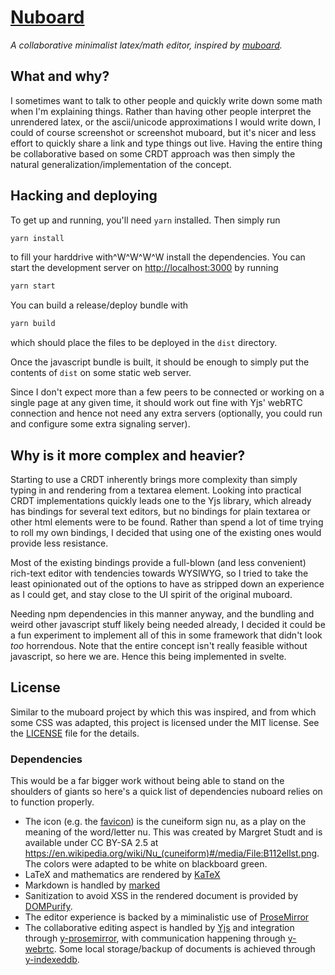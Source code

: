 # [Nuboard](https://nu.031337.xyz)

*A collaborative minimalist latex/math editor, inspired by [muboard](https://muboard.net/).*

## What and why?

I sometimes want to talk to other people and quickly write down some
math when I'm explaining things.
Rather than having other people interpret the unrendered latex, or the
ascii/unicode approximations I would write down, I could of course 
screenshot or screenshot muboard, but it's nicer and less effort
to quickly share a link and type things out live.
Having the entire thing be collaborative based on some CRDT approach
was then simply the natural generalization/implementation of the concept.

## Hacking and deploying

To get up and running, you'll need `yarn` installed.
Then simply run

```sh
yarn install
```

to fill your harddrive with^W^W^W^W install the dependencies.
You can start the development server on <http://localhost:3000>
by running 

```sh
yarn start
```

You can build a release/deploy bundle with 


```sh
yarn build
```

which should place the files to be deployed in the `dist` directory.

Once the javascript bundle is built, it should be enough to simply
put the contents of `dist` on some static web server.

Since I don't expect more than a few peers to be connected or working
on a single page at any given time, it should work out fine with Yjs'
webRTC connection and hence not need any extra servers (optionally, you
could run and configure some extra signaling server).

## Why is it more complex and heavier?

Starting to use a CRDT inherently brings more complexity than
simply typing in and rendering from a textarea element.
Looking into practical CRDT implementations quickly leads one to 
the Yjs library, which already has bindings for several text editors,
but no bindings for plain textarea or other html elements were to be found.
Rather than spend a lot of time trying to roll my own bindings, I decided
that using one of the existing ones would provide less resistance.

Most of the existing bindings provide a full-blown (and less convenient)
rich-text editor with tendencies towards WYSIWYG, so I tried to take
the least opinionated out of the options to have as stripped down an experience
as I could get, and stay close to the UI spirit of the original muboard.

Needing npm dependencies in this manner anyway, and the bundling and weird
other javascript stuff likely being needed already, I decided it could
be a fun experiment to implement all of this in some framework that didn't
look *too* horrendous.
Note that the entire concept isn't really feasible without javascript, so here we are.
Hence this being implemented in svelte.

## License

Similar to the muboard project by which this was inspired, and
from which some CSS was adapted, this project is licensed under
the MIT license.
See the [LICENSE](./LICENSE) file for the details.

### Dependencies

This would be a far bigger work without being able to stand
on the shoulders of giants so here's a quick list of dependencies
nuboard relies on to function properly.

- The icon (e.g. the [favicon](./public/favicon.png)) is the cuneiform sign
  nu, as a play on the meaning of the word/letter nu.
  This was created by Margret Studt and is available under CC BY-SA 2.5
  at <https://en.wikipedia.org/wiki/Nu_(cuneiform)#/media/File:B112ellst.png>.
  The colors were adapted to be white on blackboard green.
- LaTeX and mathematics are rendered by [KaTeX](https://katex.org/)
- Markdown is handled by [marked](https://marked.js.org)
- Sanitization to avoid XSS in the rendered document is
  provided by [DOMPurify](https://github.com/cure53/DOMPurify).
- The editor experience is backed by a miminalistic use of
  [ProseMirror](https://github.com/ProseMirror/prosemirror)
- The collaborative editing aspect is handled by [Yjs](https://yjs.dev/)
  and integration through [y-prosemirror](https://github.com/yjs/y-prosemirror), with
  communication happening through [y-webrtc](https://github.com/yjs/y-webrtc).
  Some local storage/backup of documents is achieved through [y-indexeddb](https://github.com/yjs/y-indexeddb).
